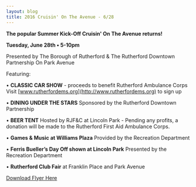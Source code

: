 ```yaml
---
layout: blog
title: 2016 Cruisin' On The Avenue - 6/28
---
```


**The popular Summer Kick-Off Cruisin' On The Avenue returns!**

**Tuesday, June 28th • 5-10pm**

Presented by The Borough of Rutherford & The Rutherford Downtown Partnership
On Park Avenue

Featuring: 

• **CLASSIC CAR SHOW** - proceeds to benefit Rutherford Ambulance Corps
Visit [www.rutherfordems.org](http://www.rutherfordems.org) to sign up

• **DINING UNDER THE STARS**
Sponsored by the Rutherford Downtown Partnership

• **BEER TENT**
Hosted by RJF&C at Lincoln Park - Pending any profits, a donation
will be made to the Rutherford First Aid Ambulance Corps.

• **Games & Music at Williams Plaza**
Provided by the Recreation Department

• **Ferris Bueller’s Day Off shown at Lincoln Park**
Presented by the Recreation Department

• **Rutherford Club Fair** 
at Franklin Place and Park Avenue


[Download Flyer Here](https://storage.googleapis.com/static.rutherford-nj.com/recreation/posts/Summer2016_Cruisin_Flyer.pdf)

